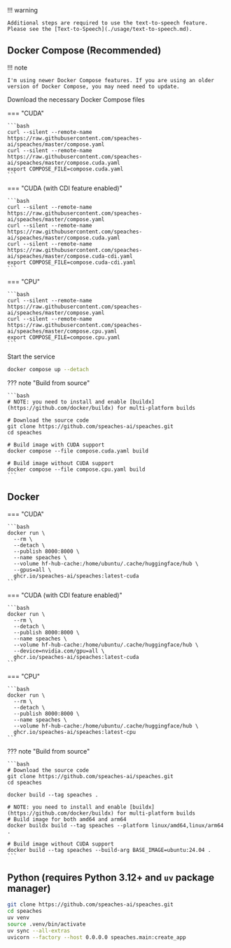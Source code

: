 !!! warning

    Additional steps are required to use the text-to-speech feature. Please see the [Text-to-Speech](./usage/text-to-speech.md).

## Docker Compose (Recommended)

!!! note

    I'm using newer Docker Compose features. If you are using an older version of Docker Compose, you may need need to update.

Download the necessary Docker Compose files

=== "CUDA"

    ```bash
    curl --silent --remote-name https://raw.githubusercontent.com/speaches-ai/speaches/master/compose.yaml
    curl --silent --remote-name https://raw.githubusercontent.com/speaches-ai/speaches/master/compose.cuda.yaml
    export COMPOSE_FILE=compose.cuda.yaml
    ```

=== "CUDA (with CDI feature enabled)"

    ```bash
    curl --silent --remote-name https://raw.githubusercontent.com/speaches-ai/speaches/master/compose.yaml
    curl --silent --remote-name https://raw.githubusercontent.com/speaches-ai/speaches/master/compose.cuda.yaml
    curl --silent --remote-name https://raw.githubusercontent.com/speaches-ai/speaches/master/compose.cuda-cdi.yaml
    export COMPOSE_FILE=compose.cuda-cdi.yaml
    ```

=== "CPU"

    ```bash
    curl --silent --remote-name https://raw.githubusercontent.com/speaches-ai/speaches/master/compose.yaml
    curl --silent --remote-name https://raw.githubusercontent.com/speaches-ai/speaches/master/compose.cpu.yaml
    export COMPOSE_FILE=compose.cpu.yaml
    ```

Start the service

```bash
docker compose up --detach
```

??? note "Build from source"

    ```bash
    # NOTE: you need to install and enable [buildx](https://github.com/docker/buildx) for multi-platform builds

    # Download the source code
    git clone https://github.com/speaches-ai/speaches.git
    cd speaches

    # Build image with CUDA support
    docker compose --file compose.cuda.yaml build

    # Build image without CUDA support
    docker compose --file compose.cpu.yaml build
    ```

## Docker

=== "CUDA"

    ```bash
    docker run \
      --rm \
      --detach \
      --publish 8000:8000 \
      --name speaches \
      --volume hf-hub-cache:/home/ubuntu/.cache/huggingface/hub \
      --gpus=all \
      ghcr.io/speaches-ai/speaches:latest-cuda
    ```

=== "CUDA (with CDI feature enabled)"

    ```bash
    docker run \
      --rm \
      --detach \
      --publish 8000:8000 \
      --name speaches \
      --volume hf-hub-cache:/home/ubuntu/.cache/huggingface/hub \
      --device=nvidia.com/gpu=all \
      ghcr.io/speaches-ai/speaches:latest-cuda
    ```

=== "CPU"

    ```bash
    docker run \
      --rm \
      --detach \
      --publish 8000:8000 \
      --name speaches \
      --volume hf-hub-cache:/home/ubuntu/.cache/huggingface/hub \
      ghcr.io/speaches-ai/speaches:latest-cpu
    ```

??? note "Build from source"

    ```bash
    # Download the source code
    git clone https://github.com/speaches-ai/speaches.git
    cd speaches

    docker build --tag speaches .

    # NOTE: you need to install and enable [buildx](https://github.com/docker/buildx) for multi-platform builds
    # Build image for both amd64 and arm64
    docker buildx build --tag speaches --platform linux/amd64,linux/arm64 .

    # Build image without CUDA support
    docker build --tag speaches --build-arg BASE_IMAGE=ubuntu:24.04 .
    ```

## Python (requires Python 3.12+ and `uv` package manager)

```bash
git clone https://github.com/speaches-ai/speaches.git
cd speaches
uv venv
source .venv/bin/activate
uv sync --all-extras
uvicorn --factory --host 0.0.0.0 speaches.main:create_app
```
